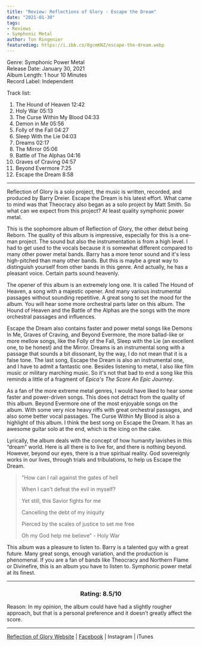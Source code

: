 ```yaml
---
title: "Review: Reflections of Glory - Escape the Dream"
date: "2021-01-30"
tags:
- Reviews
- Symphonic Metal
author: Ton Ringenier    
featuredimg: https://i.ibb.co/8gcmKNZ/escape-the-dream.webp
---
```


Genre: Symphonic Power Metal<br>
Release Date: January 30, 2021<br>
Album Length: 1 hour 10 Minutes<br>
Record Label: Independent<br>

Track list:

1. The Hound of Heaven 12:42
2. Holy War 05:13
3. The Curse Within My Blood 04:33
4. Demon in Me 05:56
5. Folly of the Fall 04:27
6. Sleep With the Lie 04:03
7. Dreams 02:17
8. The Mirror 05:06
9.  Battle of The Alphas 04:16
10. Graves of Craving 04:57
11. Beyond Evermore 7:25
12. Escape the Dream 8:58

<hr>
Reflection of Glory is a solo project, the music is written, recorded, and produced by Barry Dreier. Escape the Dream is his latest effort. What came to mind was that Theocracy also began as a solo project by Matt Smith. So what can we expect from this project? At least quality symphonic power metal.

This is the sophomore album of Reflection of Glory, the other debut being Reborn. The quality of this album is impressive, especially for this is a one-man project. The sound but also the instrumentation is from a high level. I had to get used to the vocals because it is somewhat different compared to many other power metal bands. Barry has a more tenor sound and it's less high-pitched than many other bands. But this is maybe a great way to distinguish yourself from other bands in this genre. And actually, he has a pleasant voice. Certain parts sound heavenly.

The opener of this album is an extremely long one. It is called The Hound of Heaven, a song with a majestic opener. And many various instrumental passages without sounding repetitive. A great song to set the mood for the album. You will hear some more orchestral parts later on this album. The Hound of Heaven and the Battle of the Alphas are the songs with the more orchestral passages and influences.

Escape the Dream also contains faster and power metal songs like Demons In Me, Graves of Craving, and Beyond Evermore, the more ballad-like or more mellow songs, like the Folly of the Fall, Sleep with the Lie (an excellent one, to be honest) and the Mirror. Dreams is an instrumental song with a passage that sounds a bit dissonant, by the way, I do not mean that it is a false tone. The last song, Escape the Dream is also an instrumental one, and I have to admit a fantastic one. Besides listening to metal, I also like film music or military marching music. So it's not that bad to end a song like this reminds a little of a fragment of *Epica's The Score An Epic Journey*.

As a fan of the more extreme metal genres, I would have liked to hear some faster and power-driven songs. This does not detract from the quality of this album. Beyond Evermore one of the most enjoyable songs on the album. With some very nice heavy riffs with great orchestral passages, and also some better vocal passages. The Curse Within My Blood is also a highlight of this album. I think the best song on Escape the Dream. It has an awesome guitar solo at the end, which is the icing on the cake. 



 Lyrically, the album deals with the concept of how humanity lavishes in this “dream” world. Here is all there is to live for, and there is nothing beyond. However, beyond our eyes, there is a true spiritual reality. God sovereignly works in our lives, through trials and tribulations, to help us Escape the Dream. 

> "How can I rail against the gates of hell 
>
> When I can't defeat the evil in myself?
>
> Yet still, this Savior fights for me 
>
> Cancelling the debt of my iniquity 
>
> Pierced by the scales of justice to set me free 
>
> Oh my God help me believe" - Holy War

﻿This album was a pleasure to listen to. Barry is a talented guy with a great future. Many great songs, enough variation, and the production is phenomenal. If you are a fan of bands like Theocracy and Northern Flame or Divinefire, this is an album you have to listen to. Symphonic power metal at its finest.

<hr>

<h3 style="text-align: center">Rating: 8.5/10</h3>

Reason: In my opinion, the album could have had a slightly rougher approach, but that is a personal preference and it doesn’t greatly affect the score.

 <hr>

[Reflection of Glory Website]() | [Facebook]() | Instagram | iTunes







 





 





 



 